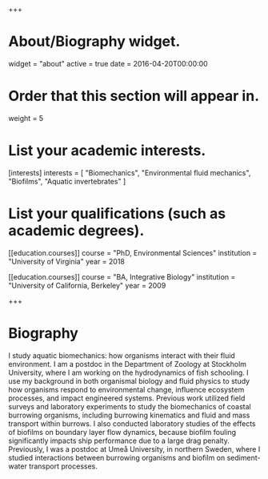 +++
# About/Biography widget.
widget = "about"
active = true
date = 2016-04-20T00:00:00

# Order that this section will appear in.
weight = 5

# List your academic interests.
[interests]
  interests = [
    "Biomechanics",
    "Environmental fluid mechanics",
    "Biofilms",
    "Aquatic invertebrates"
  ]

# List your qualifications (such as academic degrees).
[[education.courses]]
  course = "PhD, Environmental Sciences"
  institution = "University of Virginia"
  year = 2018

[[education.courses]]
  course = "BA, Integrative Biology"
  institution = "University of California, Berkeley"
  year = 2009
 
+++

# Biography

I study aquatic biomechanics: how organisms interact with their fluid environment. I am a postdoc in the Department of Zoology at Stockholm University, where I am working on the hydrodynamics of fish schooling. I use my background in both organismal biology and fluid physics to study how organisms respond to environmental change, influence ecosystem processes, and impact engineered systems. Previous work utilized field surveys and laboratory experiments to study the biomechanics of coastal burrowing organisms, including burrowing kinematics and fluid and mass transport within burrows. I also conducted laboratory studies of the effects of biofilms on boundary layer flow dynamics, because biofilm fouling significantly impacts ship performance due to a large drag penalty. Previously, I was a postdoc at Umeå University, in northern Sweden, where I studied interactions between burrowing organisms and biofilm on sediment-water transport processes. 
